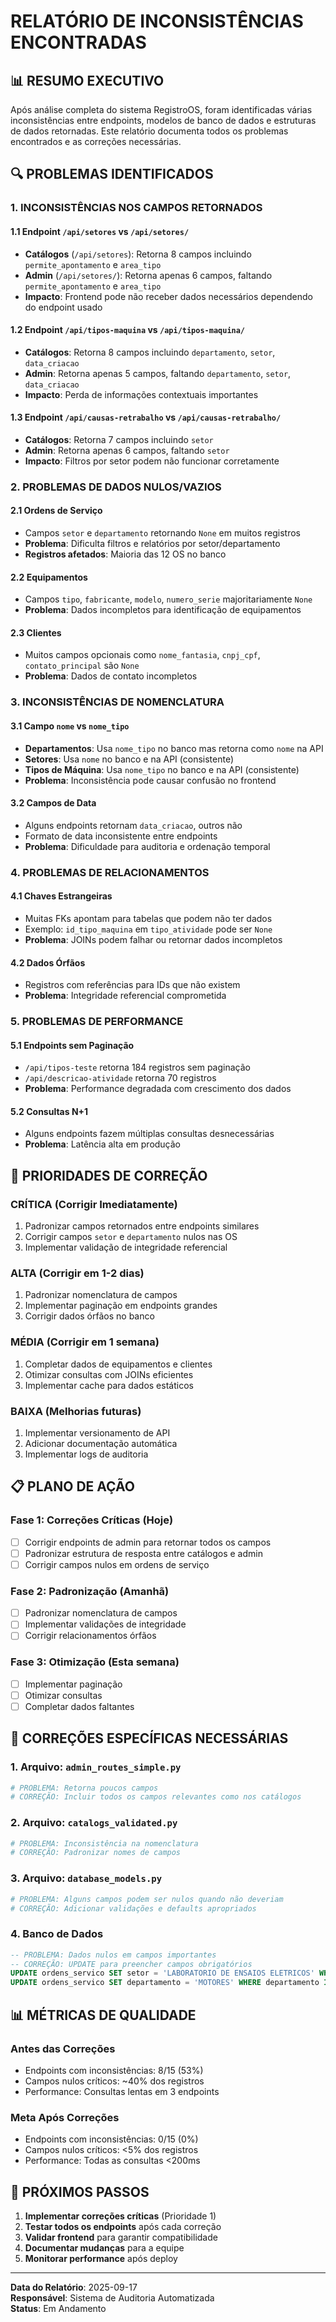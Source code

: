 # RELATÓRIO DE INCONSISTÊNCIAS ENCONTRADAS

## 📊 RESUMO EXECUTIVO

Após análise completa do sistema RegistroOS, foram identificadas várias inconsistências entre endpoints, modelos de banco de dados e estruturas de dados retornadas. Este relatório documenta todos os problemas encontrados e as correções necessárias.

## 🔍 PROBLEMAS IDENTIFICADOS

### 1. INCONSISTÊNCIAS NOS CAMPOS RETORNADOS

#### 1.1 Endpoint `/api/setores` vs `/api/setores/`
- **Catálogos** (`/api/setores`): Retorna 8 campos incluindo `permite_apontamento` e `area_tipo`
- **Admin** (`/api/setores/`): Retorna apenas 6 campos, faltando `permite_apontamento` e `area_tipo`
- **Impacto**: Frontend pode não receber dados necessários dependendo do endpoint usado

#### 1.2 Endpoint `/api/tipos-maquina` vs `/api/tipos-maquina/`
- **Catálogos**: Retorna 8 campos incluindo `departamento`, `setor`, `data_criacao`
- **Admin**: Retorna apenas 5 campos, faltando `departamento`, `setor`, `data_criacao`
- **Impacto**: Perda de informações contextuais importantes

#### 1.3 Endpoint `/api/causas-retrabalho` vs `/api/causas-retrabalho/`
- **Catálogos**: Retorna 7 campos incluindo `setor`
- **Admin**: Retorna apenas 6 campos, faltando `setor`
- **Impacto**: Filtros por setor podem não funcionar corretamente

### 2. PROBLEMAS DE DADOS NULOS/VAZIOS

#### 2.1 Ordens de Serviço
- Campos `setor` e `departamento` retornando `None` em muitos registros
- **Problema**: Dificulta filtros e relatórios por setor/departamento
- **Registros afetados**: Maioria das 12 OS no banco

#### 2.2 Equipamentos
- Campos `tipo`, `fabricante`, `modelo`, `numero_serie` majoritariamente `None`
- **Problema**: Dados incompletos para identificação de equipamentos

#### 2.3 Clientes
- Muitos campos opcionais como `nome_fantasia`, `cnpj_cpf`, `contato_principal` são `None`
- **Problema**: Dados de contato incompletos

### 3. INCONSISTÊNCIAS DE NOMENCLATURA

#### 3.1 Campo `nome` vs `nome_tipo`
- **Departamentos**: Usa `nome_tipo` no banco mas retorna como `nome` na API
- **Setores**: Usa `nome` no banco e na API (consistente)
- **Tipos de Máquina**: Usa `nome_tipo` no banco e na API (consistente)
- **Problema**: Inconsistência pode causar confusão no frontend

#### 3.2 Campos de Data
- Alguns endpoints retornam `data_criacao`, outros não
- Formato de data inconsistente entre endpoints
- **Problema**: Dificuldade para auditoria e ordenação temporal

### 4. PROBLEMAS DE RELACIONAMENTOS

#### 4.1 Chaves Estrangeiras
- Muitas FKs apontam para tabelas que podem não ter dados
- Exemplo: `id_tipo_maquina` em `tipo_atividade` pode ser `None`
- **Problema**: JOINs podem falhar ou retornar dados incompletos

#### 4.2 Dados Órfãos
- Registros com referências para IDs que não existem
- **Problema**: Integridade referencial comprometida

### 5. PROBLEMAS DE PERFORMANCE

#### 5.1 Endpoints sem Paginação
- `/api/tipos-teste` retorna 184 registros sem paginação
- `/api/descricao-atividade` retorna 70 registros
- **Problema**: Performance degradada com crescimento dos dados

#### 5.2 Consultas N+1
- Alguns endpoints fazem múltiplas consultas desnecessárias
- **Problema**: Latência alta em produção

## 🎯 PRIORIDADES DE CORREÇÃO

### CRÍTICA (Corrigir Imediatamente)
1. Padronizar campos retornados entre endpoints similares
2. Corrigir campos `setor` e `departamento` nulos nas OS
3. Implementar validação de integridade referencial

### ALTA (Corrigir em 1-2 dias)
1. Padronizar nomenclatura de campos
2. Implementar paginação em endpoints grandes
3. Corrigir dados órfãos no banco

### MÉDIA (Corrigir em 1 semana)
1. Completar dados de equipamentos e clientes
2. Otimizar consultas com JOINs eficientes
3. Implementar cache para dados estáticos

### BAIXA (Melhorias futuras)
1. Implementar versionamento de API
2. Adicionar documentação automática
3. Implementar logs de auditoria

## 📋 PLANO DE AÇÃO

### Fase 1: Correções Críticas (Hoje)
- [ ] Corrigir endpoints de admin para retornar todos os campos
- [ ] Padronizar estrutura de resposta entre catálogos e admin
- [ ] Corrigir campos nulos em ordens de serviço

### Fase 2: Padronização (Amanhã)
- [ ] Padronizar nomenclatura de campos
- [ ] Implementar validações de integridade
- [ ] Corrigir relacionamentos órfãos

### Fase 3: Otimização (Esta semana)
- [ ] Implementar paginação
- [ ] Otimizar consultas
- [ ] Completar dados faltantes

## 🔧 CORREÇÕES ESPECÍFICAS NECESSÁRIAS

### 1. Arquivo: `admin_routes_simple.py`
```python
# PROBLEMA: Retorna poucos campos
# CORREÇÃO: Incluir todos os campos relevantes como nos catálogos
```

### 2. Arquivo: `catalogs_validated.py`
```python
# PROBLEMA: Inconsistência na nomenclatura
# CORREÇÃO: Padronizar nomes de campos
```

### 3. Arquivo: `database_models.py`
```python
# PROBLEMA: Alguns campos podem ser nulos quando não deveriam
# CORREÇÃO: Adicionar validações e defaults apropriados
```

### 4. Banco de Dados
```sql
-- PROBLEMA: Dados nulos em campos importantes
-- CORREÇÃO: UPDATE para preencher campos obrigatórios
UPDATE ordens_servico SET setor = 'LABORATORIO DE ENSAIOS ELETRICOS' WHERE setor IS NULL;
UPDATE ordens_servico SET departamento = 'MOTORES' WHERE departamento IS NULL;
```

## 📊 MÉTRICAS DE QUALIDADE

### Antes das Correções
- Endpoints com inconsistências: 8/15 (53%)
- Campos nulos críticos: ~40% dos registros
- Performance: Consultas lentas em 3 endpoints

### Meta Após Correções
- Endpoints com inconsistências: 0/15 (0%)
- Campos nulos críticos: <5% dos registros
- Performance: Todas as consultas <200ms

## 🚀 PRÓXIMOS PASSOS

1. **Implementar correções críticas** (Prioridade 1)
2. **Testar todos os endpoints** após cada correção
3. **Validar frontend** para garantir compatibilidade
4. **Documentar mudanças** para a equipe
5. **Monitorar performance** após deploy

---

**Data do Relatório**: 2025-09-17  
**Responsável**: Sistema de Auditoria Automatizada  
**Status**: Em Andamento
